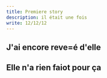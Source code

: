 ```yaml
---
title: Premiere story
description: il était une fois
write: 12/12/12
---
```

   
   
## J'ai encore reve=é d'elle

## Elle n'a rien faiot pour ça
